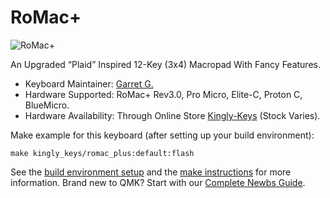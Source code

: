 
# RoMac+

![RoMac+](https://i.imgur.com/YJ2nCrS.png)

An Upgraded “Plaid” Inspired 12-Key (3x4) Macropad With Fancy Features.

- Keyboard Maintainer: [Garret G.](https://github.com/TheRoyalSweatshirt)
- Hardware Supported: RoMac+ Rev3.0, Pro Micro, Elite-C, Proton C, BlueMicro.
- Hardware Availability: Through Online Store [Kingly-Keys](https://kingly-keys.xyz/)  (Stock Varies).

Make example for this keyboard (after setting up your build environment):

    make kingly_keys/romac_plus:default:flash

See the [build environment setup](https://docs.qmk.fm/#/getting_started_build_tools) and the [make instructions](https://docs.qmk.fm/#/getting_started_make_guide) for more information. Brand new to QMK? Start with our [Complete Newbs Guide](https://docs.qmk.fm/#/newbs).
